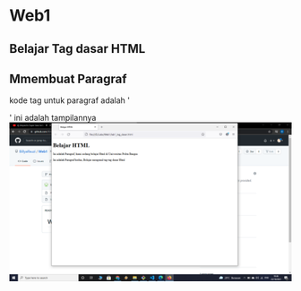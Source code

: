 # Web1
## Belajar Tag dasar HTML

## Mmembuat Paragraf
kode tag untuk paragraf adalah '<p>'
ini adalah tampilannya
![Gambar 1](screenshot/ss1.png)